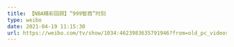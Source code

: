```yaml
---
title: 【NBA精彩回顾】“999智商”时刻
type: weibo
date: 2021-04-19 11:15:30
url: https://weibo.com/tv/show/1034:4623983635791946?from=old_pc_videoshow
---
```


<!-- more -->